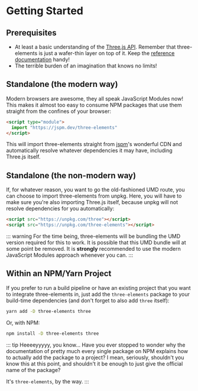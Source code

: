 # Getting Started

## Prerequisites

- At least a basic understanding of the [Three.js API](https://threejs.org/docs/). Remember that three-elements is just a wafer-thin layer on top of it. Keep the [reference documentation](https://threejs.org/docs/) handy!
- The terrible burden of an imagination that knows no limits!

## Standalone (the modern way)

Modern browsers are awesome, they all speak JavaScript Modules now! This makes it almost too easy to consume NPM packages that use them straight from the confines of your browser:

```html
<script type="module">
  import "https://jspm.dev/three-elements"
</script>
```

This will import three-elements straight from [jspm](https://jspm.org/)'s wonderful CDN and automatically resolve whatever dependencies it may have, including Three.js itself.

## Standalone (the non-modern way)

If, for whatever reason, you want to go the old-fashioned UMD route, you can choose to import three-elements from unpkg. Here, you will have to make sure you're also importing Three.js itself, because unpkg will not resolve dependencies for you automatically:

```html
<script src="https://unpkg.com/three"></script>
<script src="https://unpkg.com/three-elements"></script>
```

::: warning
For the time being, three-elements will be bundling the UMD version required for this to work. It is possible that this UMD bundle will at some point be removed. It is **strongly** recommended to use the modern JavaScript Modules approach whenever you can.
:::

## Within an NPM/Yarn Project

If you prefer to run a build pipeline or have an existing project that you want to integrate three-elements in, just add the `three-elements` package to your build-time dependencies (and don't forget to also add `three` itself):

```sh
yarn add -D three-elements three
```

Or, with NPM:

```sh
npm install -D three-elements three
```

::: tip Heeeeyyyyy, you know...
Have you ever stopped to wonder why the documentation of pretty much every single package on NPM explains how to actually add the package to a project? I mean, seriously, shouldn't you know this at this point, and shouldn't it be enough to just give the official name of the package?

It's `three-elements`, by the way.
:::
